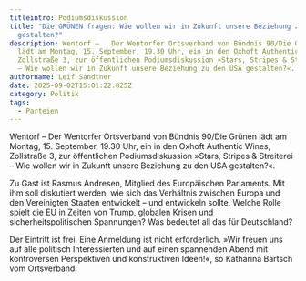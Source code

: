 ```yaml
---
titleintro: Podiumsdiskussion
title: "Die GRÜNEN fragen: Wie wollen wir in Zukunft unsere Beziehung zu den USA
  gestalten?"
description: Wentorf –   Der Wentorfer Ortsverband von Bündnis 90/Die Grünen
  lädt am Montag, 15. September, 19.30 Uhr, ein in den Oxhoft Authentic Wines,
  Zollstraße 3, zur öffentlichen Podiumsdiskussion »Stars, Stripes & Streiterei
  – Wie wollen wir in Zukunft unsere Beziehung zu den USA gestalten?«.
authorname: Leif Sandtner
date: 2025-09-02T15:01:22.825Z
category: Politik
tags:
  - Parteien
---
```

Wentorf –   Der Wentorfer Ortsverband von Bündnis 90/Die Grünen lädt am Montag, 15. September, 19.30 Uhr, ein in den Oxhoft Authentic Wines, Zollstraße 3, zur öffentlichen Podiumsdiskussion »Stars, Stripes & Streiterei – Wie wollen wir in Zukunft unsere Beziehung zu den USA gestalten?«.

Zu Gast ist Rasmus Andresen, Mitglied des Europäischen Parlaments. Mit ihm soll diskutiert werden, wie sich das Verhältnis zwischen Europa und den Vereinigten Staaten entwickelt – und entwickeln sollte. Welche Rolle spielt die EU in Zeiten von Trump, globalen Krisen und sicherheitspolitischen Spannungen? Was bedeutet all das für Deutschland?

Der Eintritt ist frei. Eine Anmeldung ist nicht erforderlich. »Wir freuen uns auf alle politisch Interessierten und auf einen spannenden Abend mit kontroversen Perspektiven und konstruktiven Ideen!«, so Katharina Bartsch vom Ortsverband.